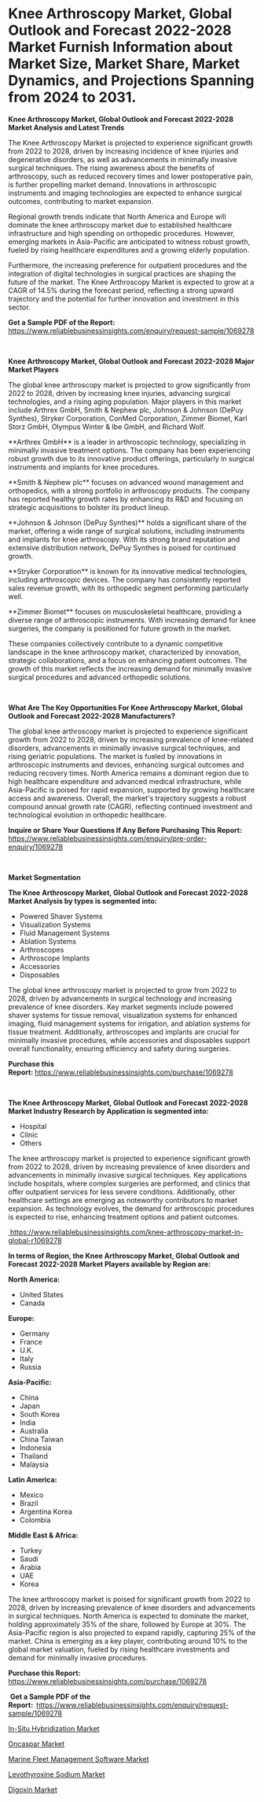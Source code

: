 <p><h1>Knee Arthroscopy Market, Global Outlook and Forecast 2022-2028 Market Furnish Information about Market Size, Market Share, Market Dynamics, and Projections Spanning from 2024 to 2031.</h1></p><p><strong>Knee Arthroscopy Market, Global Outlook and Forecast 2022-2028 Market Analysis and Latest Trends</strong></p>
<p><p>The Knee Arthroscopy Market is projected to experience significant growth from 2022 to 2028, driven by increasing incidence of knee injuries and degenerative disorders, as well as advancements in minimally invasive surgical techniques. The rising awareness about the benefits of arthroscopy, such as reduced recovery times and lower postoperative pain, is further propelling market demand. Innovations in arthroscopic instruments and imaging technologies are expected to enhance surgical outcomes, contributing to market expansion.</p><p>Regional growth trends indicate that North America and Europe will dominate the knee arthroscopy market due to established healthcare infrastructure and high spending on orthopedic procedures. However, emerging markets in Asia-Pacific are anticipated to witness robust growth, fueled by rising healthcare expenditures and a growing elderly population.</p><p>Furthermore, the increasing preference for outpatient procedures and the integration of digital technologies in surgical practices are shaping the future of the market. The Knee Arthroscopy Market is expected to grow at a CAGR of 14.5% during the forecast period, reflecting a strong upward trajectory and the potential for further innovation and investment in this sector.</p></p>
<p><strong>Get a Sample PDF of the Report:&nbsp;</strong> <a href="https://www.reliablebusinessinsights.com/enquiry/request-sample/1069278">https://www.reliablebusinessinsights.com/enquiry/request-sample/1069278</a></p>
<p>&nbsp;</p>
<p><strong>Knee Arthroscopy Market, Global Outlook and Forecast 2022-2028 Major Market Players</strong></p>
<p><p>The global knee arthroscopy market is projected to grow significantly from 2022 to 2028, driven by increasing knee injuries, advancing surgical technologies, and a rising aging population. Major players in this market include Arthrex GmbH, Smith & Nephew plc, Johnson & Johnson (DePuy Synthes), Stryker Corporation, ConMed Corporation, Zimmer Biomet, Karl Storz GmbH, Olympus Winter & Ibe GmbH, and Richard Wolf.</p><p>**Arthrex GmbH** is a leader in arthroscopic technology, specializing in minimally invasive treatment options. The company has been experiencing robust growth due to its innovative product offerings, particularly in surgical instruments and implants for knee procedures.</p><p>**Smith & Nephew plc** focuses on advanced wound management and orthopedics, with a strong portfolio in arthroscopy products. The company has reported healthy growth rates by enhancing its R&D and focusing on strategic acquisitions to bolster its product lineup.</p><p>**Johnson & Johnson (DePuy Synthes)** holds a significant share of the market, offering a wide range of surgical solutions, including instruments and implants for knee arthroscopy. With its strong brand reputation and extensive distribution network, DePuy Synthes is poised for continued growth.</p><p>**Stryker Corporation** is known for its innovative medical technologies, including arthroscopic devices. The company has consistently reported sales revenue growth, with its orthopedic segment performing particularly well.</p><p>**Zimmer Biomet** focuses on musculoskeletal healthcare, providing a diverse range of arthroscopic instruments. With increasing demand for knee surgeries, the company is positioned for future growth in the market.</p><p>These companies collectively contribute to a dynamic competitive landscape in the knee arthroscopy market, characterized by innovation, strategic collaborations, and a focus on enhancing patient outcomes. The growth of this market reflects the increasing demand for minimally invasive surgical procedures and advanced orthopedic solutions.</p></p>
<p>&nbsp;</p>
<p><strong>What Are The Key Opportunities For Knee Arthroscopy Market, Global Outlook and Forecast 2022-2028 Manufacturers?</strong></p>
<p><p>The global knee arthroscopy market is projected to experience significant growth from 2022 to 2028, driven by increasing prevalence of knee-related disorders, advancements in minimally invasive surgical techniques, and rising geriatric populations. The market is fueled by innovations in arthroscopic instruments and devices, enhancing surgical outcomes and reducing recovery times. North America remains a dominant region due to high healthcare expenditure and advanced medical infrastructure, while Asia-Pacific is poised for rapid expansion, supported by growing healthcare access and awareness. Overall, the market's trajectory suggests a robust compound annual growth rate (CAGR), reflecting continued investment and technological evolution in orthopedic healthcare.</p></p>
<p><strong>Inquire or Share Your Questions If Any Before Purchasing This Report:</strong> <a href="https://www.reliablebusinessinsights.com/enquiry/pre-order-enquiry/1069278">https://www.reliablebusinessinsights.com/enquiry/pre-order-enquiry/1069278</a></p>
<p>&nbsp;</p>
<p><strong>Market Segmentation</strong></p>
<p><strong>The Knee Arthroscopy Market, Global Outlook and Forecast 2022-2028 Market Analysis by types is segmented into:</strong></p>
<p><ul><li>Powered Shaver Systems</li><li>Visualization Systems</li><li>Fluid Management Systems</li><li>Ablation Systems</li><li>Arthroscopes</li><li>Arthroscope Implants</li><li>Accessories</li><li>Disposables</li></ul></p>
<p><p>The global knee arthroscopy market is projected to grow from 2022 to 2028, driven by advancements in surgical technology and increasing prevalence of knee disorders. Key market segments include powered shaver systems for tissue removal, visualization systems for enhanced imaging, fluid management systems for irrigation, and ablation systems for tissue treatment. Additionally, arthroscopes and implants are crucial for minimally invasive procedures, while accessories and disposables support overall functionality, ensuring efficiency and safety during surgeries.</p></p>
<p><strong>Purchase this Report:&nbsp;</strong><a href="https://www.reliablebusinessinsights.com/purchase/1069278">https://www.reliablebusinessinsights.com/purchase/1069278</a></p>
<p>&nbsp;</p>
<p><strong>The Knee Arthroscopy Market, Global Outlook and Forecast 2022-2028 Market Industry Research by Application is segmented into:</strong></p>
<p><ul><li>Hospital</li><li>Clinic</li><li>Others</li></ul></p>
<p><p>The knee arthroscopy market is projected to experience significant growth from 2022 to 2028, driven by increasing prevalence of knee disorders and advancements in minimally invasive surgical techniques. Key applications include hospitals, where complex surgeries are performed, and clinics that offer outpatient services for less severe conditions. Additionally, other healthcare settings are emerging as noteworthy contributors to market expansion. As technology evolves, the demand for arthroscopic procedures is expected to rise, enhancing treatment options and patient outcomes.</p></p>
<p><a href="https://www.reliablebusinessinsights.com/knee-arthroscopy-market-in-global-r1069278">&nbsp;https://www.reliablebusinessinsights.com/knee-arthroscopy-market-in-global-r1069278</a></p>
<p><strong>In terms of Region, the Knee Arthroscopy Market, Global Outlook and Forecast 2022-2028 Market Players available by Region are:</strong></p>
<p>
    <p> <strong> North America: </strong>
        <ul>
            <li>United States</li>
            <li>Canada</li>
        </ul>
        </p> 
    <p> <strong> Europe: </strong>
        <ul>
            <li>Germany</li>
            <li>France</li>
            <li>U.K.</li>
            <li>Italy</li>
            <li>Russia</li>
        </ul>
        </p> 
    <p> <strong> Asia-Pacific: </strong>
        <ul>
            <li>China</li>
            <li>Japan</li>
            <li>South Korea</li>
            <li>India</li>
            <li>Australia</li>
            <li>China Taiwan</li>
            <li>Indonesia</li>
            <li>Thailand</li>
            <li>Malaysia</li>
        </ul>
        </p> 
    <p> <strong> Latin America: </strong>
        <ul>
            <li>Mexico</li>
            <li>Brazil</li>
            <li>Argentina Korea</li>
            <li>Colombia</li>
        </ul>
        </p> 
    <p> <strong> Middle East & Africa: </strong>
        <ul>
            <li>Turkey</li>
            <li>Saudi</li>
            <li>Arabia</li>
            <li>UAE</li>
            <li>Korea</li>
        </ul>
    </p>
    </p>
<p><p>The knee arthroscopy market is poised for significant growth from 2022 to 2028, driven by increasing prevalence of knee disorders and advancements in surgical techniques. North America is expected to dominate the market, holding approximately 35% of the share, followed by Europe at 30%. The Asia-Pacific region is also projected to expand rapidly, capturing 25% of the market. China is emerging as a key player, contributing around 10% to the global market valuation, fueled by rising healthcare investments and demand for minimally invasive procedures.</p></p>
<p><strong>Purchase this Report: </strong><a href="https://www.reliablebusinessinsights.com/purchase/1069278">https://www.reliablebusinessinsights.com/purchase/1069278</a></p>
<p>&nbsp;<strong>Get a Sample PDF of the Report:&nbsp;&nbsp;</strong><a href="https://www.reliablebusinessinsights.com/enquiry/request-sample/1069278">https://www.reliablebusinessinsights.com/enquiry/request-sample/1069278</a></p>
<p><strong></strong></p>
<p><p><a href="https://issuu.com/reportprime-2/docs/in-situ-hybridization-market-size-2_0e2fec7ef866ab">In-Situ Hybridization Market</a></p><p><a href="https://www.linkedin.com/pulse/oncaspar-market-forecasts-trends-impact-analysis-2024-2031-bzese?trackingId=0UHdpZtrSEKsUjkRcvqEHQ%3D%3D">Oncaspar Market</a></p><p><a href="https://www.linkedin.com/pulse/global-perspectives-marine-fleet-management-software-market-ppjse?trackingId=cnrz8F8mSR2lhncOKJVfsg%3D%3D">Marine Fleet Management Software Market</a></p><p><a href="https://www.linkedin.com/pulse/levothyroxine-sodium-industry-analysis-report-its-market-size-ucphe?trackingId=zi2di93gTRW0plh2DLvyAQ%3D%3D">Levothyroxine Sodium Market</a></p><p><a href="https://www.linkedin.com/pulse/digoxin-market-research-report-exploring-size-revenue-analysis-ddxbe?trackingId=QEa%2BdbicSCeUFeMNjYRhwA%3D%3D">Digoxin Market</a></p></p>